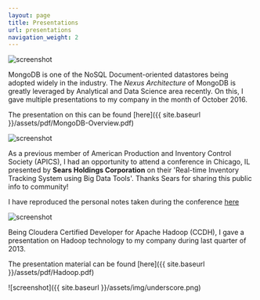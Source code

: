 ```yaml
---
layout: page
title: Presentations
url: presentations
navigation_weight: 2
---
```


![screenshot]({{site.baseurl}}/assets/img/underscore.png)

MongoDB is one of the NoSQL Document-oriented datastores being adopted widely in the industry. The _Nexus Architecture_ of MongoDB is greatly leveraged by Analytical and Data Science area recently. On this, I gave multiple presentations to my company in the month of October 2016.

The presentation on this can be found [here]({{ site.baseurl }}/assets/pdf/MongoDB-Overview.pdf)

![screenshot]({{site.baseurl}}/assets/img/underscore.png)

As a previous member of American Production and Inventory Control Society (APICS), I had an opportunity to attend a conference in Chicago, IL presented by <b>Sears Holdings Corporation</b> on their 'Real-time Inventory Tracking System using Big Data Tools'. Thanks Sears for sharing this public info to community! 

I have reproduced the personal notes taken during the conference [here]({{site.baseurl}}/assets/pdf/SearsCorp.pdf)

![screenshot]({{site.baseurl}}/assets/img/underscore.png)

Being Cloudera Certified Developer for Apache Hadoop (CCDH), I gave a presentation on Hadoop technology to my company during last quarter of 2013.

The presentation material can be found [here]({{ site.baseurl }}/assets/pdf/Hadoop.pdf)

![screenshot]({{ site.baseurl }}/assets/img/underscore.png)
